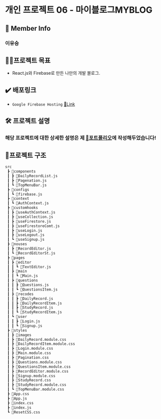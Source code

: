 # 개인 프로젝트 06 - 마이블로그MYBLOG

## 👥 Member Info

### 이유승


## 💪🏻프로젝트 목표

- React.js와 Firebase로 만든 나만의 개발 블로그.


## ✔️ 배포링크

- `Google Firebase Hosting` [🔗Link](https://myblog-350b6.web.app/main)


## 🛠️ 프로젝트 설명

### 해당 프로젝트에 대한 상세한 설명은 제 [🔗포트폴리오](https://www.notion.so/6f40078f4a3340a1955b62cf823e4b9a?pvs=4#3b7b58dfaa9645ecbe33effbdb3b5fee)에 작성해두었습니다!


## 🌲프로젝트 구조

```bash
src
 ┣ 📂components
 ┃ ┣ 📜DailyRecordList.js
 ┃ ┣ 📜Pagenation.js
 ┃ ┗ 📜TopMenuBar.js
 ┣ 📂configs
 ┃ ┗ 📜firebase.js
 ┣ 📂context
 ┃ ┗ 📜AuthContext.js
 ┣ 📂customhooks
 ┃ ┣ 📜useAuthContext.js
 ┃ ┣ 📜useCollection.js
 ┃ ┣ 📜useFirestore.js
 ┃ ┣ 📜useFirestoreComt.js
 ┃ ┣ 📜useLogin.js
 ┃ ┣ 📜useLogout.js
 ┃ ┗ 📜useSignup.js
 ┣ 📂nouses
 ┃ ┣ 📜RecordEditor.js
 ┃ ┗ 📜RecordEditorSt.js
 ┣ 📂pages
 ┃ ┣ 📂editor
 ┃ ┃ ┗ 📜TextEditor.js
 ┃ ┣ 📂main
 ┃ ┃ ┗ 📜Main.js
 ┃ ┣ 📂questions
 ┃ ┃ ┣ 📜Questions.js
 ┃ ┃ ┗ 📜QuestionsItem.js
 ┃ ┣ 📂recodes
 ┃ ┃ ┣ 📜DailyRecord.js
 ┃ ┃ ┣ 📜DailyRecordItem.js
 ┃ ┃ ┣ 📜StudyRecord.js
 ┃ ┃ ┗ 📜StudyRecordItem.js
 ┃ ┗ 📂user
 ┃ ┃ ┣ 📜Login.js
 ┃ ┃ ┗ 📜Signup.js
 ┣ 📂styles
 ┃ ┣ 📂images
 ┃ ┣ 📜DailyRecord.module.css
 ┃ ┣ 📜DailyRecordItem.module.css
 ┃ ┣ 📜Login.module.css
 ┃ ┣ 📜Main.module.css
 ┃ ┣ 📜Pagination.css
 ┃ ┣ 📜Questions.module.css
 ┃ ┣ 📜QuestionsItem.module.css
 ┃ ┣ 📜RecordEditor.module.css
 ┃ ┣ 📜Signup.module.css
 ┃ ┣ 📜StudyRecord.css
 ┃ ┣ 📜StudyRecord.module.css
 ┃ ┗ 📜TopMenuBar.module.css
 ┣ 📜App.css
 ┣ 📜App.js
 ┣ 📜index.css
 ┣ 📜index.js
 ┗ 📜ResetCSS.css
```
